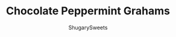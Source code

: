 ---
layout: ../../layouts/MarkdownPostLayout.astro
title: Chocolate Peppermint Grahams
author: ShugarySweets
pubDate: 2019-01-15
description: "Chocolate Peppermint Grahams are the perfect last minute holiday treat. Peppermint Bark gets a chocolate graham cracker boost! These holiday treats covered in chocolate and peppermint are easy enough for the kids to make."
image_url: https://www.shugarysweets.com/wp-content/uploads/2011/12/chocolate-peppermint-grahams-facebook.jpg
tags: ["Desserts","American"]
calories: 172
protein: 2
carbohydrates: 21
fats: 9
fiber: 1
ingredients: ["11 ounce package milk chocolate, melted","11 ounce package white chocolate, melted","4 peppermint candy canes, crushed","24 graham cracker squares (or 12 full size crackers)"]
serves: 24
time: "15 minutes"
prepTime: "15 minutes"
instructions: ["Melt milk chocolate in microwave safe bowl for 30 seconds. Stir and heat again at 30 second intervals, stirring between until smooth (about a total of 90 seconds).","Dip one end of the graham cracker into milk chocolate, lay on parchment paper. Repeat with all grahams.","Allow to set.","Melt white chocolate in microwave in the same manner as step 1. Dip other end of cracker in white chocolate and immediately sprinkle with crushed candy canes. Allow to set."]
nutrition: ["172 calories","21 grams carbohydrates","6 milligrams cholesterol","9 grams fat","1 grams fiber","2 grams protein","5 grams saturated fat","54 grams sodium","16 grams sugar","0 grams trans fat","3 grams unsaturated fat"]
---